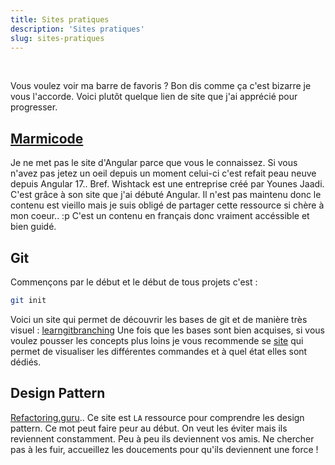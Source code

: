 ```yaml
---
title: Sites pratiques
description: 'Sites pratiques'
slug: sites-pratiques
---
```


<br/>

Vous voulez voir ma barre de favoris ? Bon dis comme ça c'est bizarre je vous l'accorde. Voici plutôt quelque lien de site que j'ai apprécié pour progresser.

## [Marmicode](https://guide-angular.wishtack.io/)

Je ne met pas le site d'Angular parce que vous le connaissez. Si vous n'avez pas jetez un oeil depuis un moment celui-ci c'est refait peau neuve depuis Angular 17.. Bref.
Wishtack est une entreprise créé par Younes Jaadi. C'est grâce à son site que j'ai débuté Angular. Il n'est pas maintenu donc le contenu est vieillo mais je suis obligé de partager cette ressource si chère à mon coeur.. :p
C'est un contenu en français donc vraiment accéssible et bien guidé.

## Git

Commençons par le début et le début de tous projets c'est :

```sh
git init

```

Voici un site qui permet de découvrir les bases de git et de manière très visuel : [learngitbranching](https://learngitbranching.js.org/?locale=fr_FR)
Une fois que les bases sont bien acquises, si vous voulez pousser les concepts plus loins je vous recommende se [site](https://ndpsoftware.com/git-cheatsheet.html#loc=workspace;) qui permet de visualiser les différentes commandes et à quel état elles sont dédiés.

## Design Pattern

[Refactoring.guru](https://refactoring.guru/).. Ce site est `LA` ressource pour comprendre les design pattern. Ce mot peut faire peur au début. On veut les éviter mais ils reviennent constamment. Peu à peu ils deviennent vos amis. Ne chercher pas à les fuir, accueillez les doucements pour qu'ils deviennent une force !

```

```
